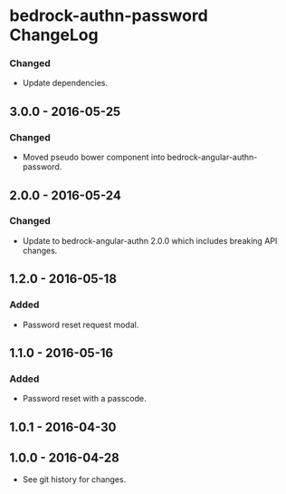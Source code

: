 # bedrock-authn-password ChangeLog

### Changed
- Update dependencies.

## 3.0.0 - 2016-05-25

### Changed
- Moved pseudo bower component into bedrock-angular-authn-password.

## 2.0.0 - 2016-05-24

### Changed
- Update to bedrock-angular-authn 2.0.0 which includes breaking API changes.

## 1.2.0 - 2016-05-18

### Added
- Password reset request modal.

## 1.1.0 - 2016-05-16

### Added
- Password reset with a passcode.

## 1.0.1 - 2016-04-30

## 1.0.0 - 2016-04-28

- See git history for changes.
